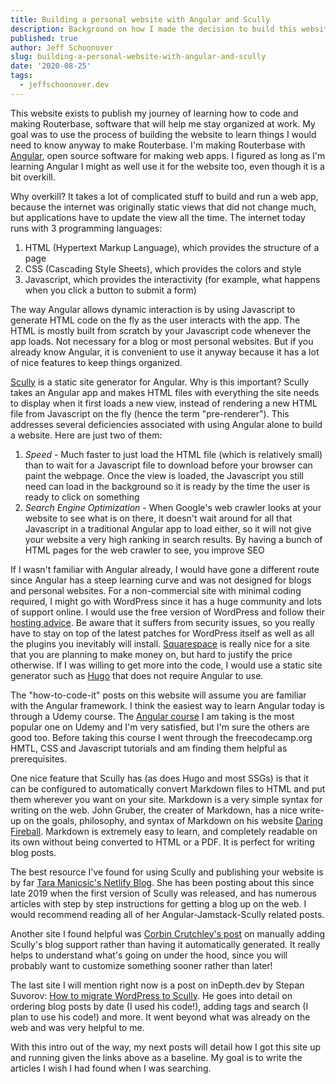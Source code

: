 ```yaml
---
title: Building a personal website with Angular and Scully
description: Background on how I made the decision to build this website with Angular and Scully given the many different tools available for making websites these days
published: true
author: Jeff Schoonover
slug: building-a-personal-website-with-angular-and-scully
date: '2020-08-25'
tags:
  - jeffschoonover.dev
---
```


This website exists to publish my journey of learning how to code and making Routerbase, software that will help me stay organized at work.  My goal was to use the process of building the website to learn things I would need to know anyway to make Routerbase.  I'm making Routerbase with [Angular](https://angular.io/), open source software for making web apps.  I figured as long as I'm learning Angular I might as well use it for the website too, even though it is a bit overkill.

Why overkill?  It takes a lot of complicated stuff to build and run a web app, because the internet was originally static views that did not change much, but applications have to update the view all the time.  The internet today runs with 3 programming languages:

1. HTML (Hypertext Markup Language), which provides the structure of a page
2. CSS (Cascading Style Sheets), which provides the colors and style
3. Javascript, which provides the interactivity (for example, what happens when you click a button to submit a form)

The way Angular allows dynamic interaction is by using Javascript to generate HTML code on the fly as the user interacts with the app.  The HTML is mostly built from scratch by your Javascript code whenever the app loads.  Not necessary for a blog or most personal websites.  But if you already know Angular, it is convenient to use it anyway because it has a lot of nice features to keep things organized.

[Scully](https://scully.io/) is a static site generator for Angular.  Why is this important?  Scully takes an Angular app and makes HTML files with everything the site needs to display when it first loads a new view, instead of rendering a new HTML file from Javascript on the fly (hence the term "pre-renderer").  This addresses several deficiencies associated with using Angular alone to build a website.  Here are just two of them:

1. *Speed* - Much faster to just load the HTML file (which is relatively small) than to wait for a Javascript file to download before your browser can paint the webpage.  Once the view is loaded, the Javascript you still need can load in the background so it is ready by the time the user is ready to click on something
2. *Search Engine Optimization* - When Google's web crawler looks at your website to see what is on there, it doesn't wait around for all that Javascript in a traditional Angular app to load either, so it will not give your website a very high ranking in search results.  By having a bunch of HTML pages for the web crawler to see, you improve SEO

If I wasn't familiar with Angular already, I would have gone a different route since Angular has a steep learning curve and was not designed for blogs and personal websites.  For a non-commercial site with minimal coding required, I might go with WordPress since it has a huge community and lots of support online.  I would use the free version of WordPress and follow their [hosting advice](https://wordpress.org/hosting/).  Be aware that it suffers from security issues, so you really have to stay on top of the latest patches for WordPress itself as well as all the plugins you inevitably will install.  [Squarespace](https://www.squarespace.com/) is really nice for a site that you are planning to make money on, but hard to justify the price otherwise.  If I was willing to get more into the code, I would use a static site generator such as [Hugo](https://gohugo.io/) that does not require Angular to use.

The "how-to-code-it" posts on this website will assume you are familiar with the Angular framework.  I think the easiest way to learn Angular today is through a Udemy course.  The [Angular course](https://www.udemy.com/course/the-complete-guide-to-angular-2/) I am taking is the most popular one on Udemy and I'm very satisfied, but I'm sure the others are good too.  Before taking this course I went through the freecodecamp.org HMTL, CSS and Javascript tutorials and am finding them helpful as prerequisites.

One nice feature that Scully has (as does Hugo and most SSGs) is that it can be configured to automatically convert Markdown files to HTML and put them wherever you want on your site.  Markdown is a very simple syntax for writing on the web.  John Gruber, the creater of Markdown, has a nice write-up on the goals, philosophy, and syntax of Markdown on his website [Daring Fireball](https://daringfireball.net/projects/markdown).  Markdown is extremely easy to learn, and completely readable on its own without being converted to HTML or a PDF.  It is perfect for writing blog posts.

The best resource I've found for using Scully and publishing your website is by far [Tara Manicsic's Netlify Blog](https://www.netlify.com/authors/tara-z.-manicsic/).  She has been posting about this since late 2019 when the first version of Scully was released, and has numerous articles with step by step instructions for getting a blog up on the web.  I would recommend reading all of her Angular-Jamstack-Scully related posts.

Another site I found helpful was [Corbin Crutchley's post](https://unicorn-utterances.com/posts/making-an-angular-blog-with-scully/) on manually adding Scully's blog support rather than having it automatically generated.  It really helps to understand what's going on under the hood, since you will probably want to customize something sooner rather than later!

The last site I will mention right now is a post on inDepth.dev by Stepan Suvorov: [How to migrate WordPress to Scully](https://indepth.dev/how-to-migrate-wordpress-to-scully/).  He goes into detail on ordering blog posts by date (I used his code!), adding tags and search (I plan to use his code!) and more.  It went beyond what was already on the web and was very helpful to me.

With this intro out of the way, my next posts will detail how I got this site up and running given the links above as a baseline.  My goal is to write the articles I wish I had found when I was searching.
